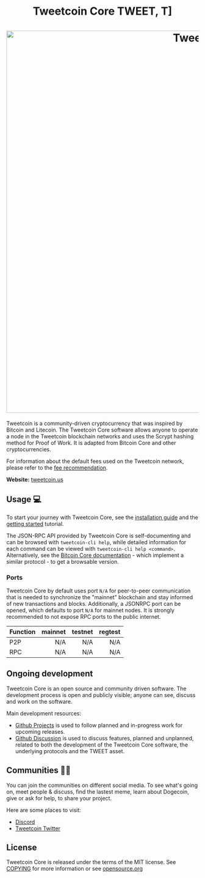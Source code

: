 <h1 align="center">
Tweetcoin Core TWEET, T]  
<br/><br/>
<img src="https://i.imgur.com/qDc0Cw1.png" alt="Tweetcoin" width="1000"/>
</h1>

<div align="center">

</div>


Tweetcoin is a community-driven cryptocurrency that was inspired by Bitcoin and Litecoin. The Tweetcoin Core software allows anyone to operate a node in the Tweetcoin blockchain networks and uses the Scrypt hashing method for Proof of Work. It is adapted from Bitcoin Core and other cryptocurrencies.

For information about the default fees used on the Tweetcoin network, please
refer to the [fee recommendation](doc/fee-recommendation.md).

**Website:** [tweetcoin.us](https://tweetcoin.us)

## Usage 💻

To start your journey with Tweetcoin Core, see the [installation guide](INSTALL.md) and the [getting started](doc/getting-started.md) tutorial.

The JSON-RPC API provided by Tweetcoin Core is self-documenting and can be browsed with `tweetcoin-cli help`, while detailed information for each command can be viewed with `tweetcoin-cli help <command>`. Alternatively, see the [Bitcoin Core documentation](https://developer.bitcoin.org/reference/rpc/) - which implement a similar protocol - to get a browsable version.

### Ports

Tweetcoin Core by default uses port `N/A` for peer-to-peer communication that
is needed to synchronize the "mainnet" blockchain and stay informed of new
transactions and blocks. Additionally, a JSONRPC port can be opened, which
defaults to port `N/A` for mainnet nodes. It is strongly recommended to not
expose RPC ports to the public internet.

| Function | mainnet | testnet | regtest |
| :------- | ------: | ------: | ------: |
| P2P      |   N/A   |   N/A   |   N/A   |
| RPC      |   N/A   |   N/A   |   N/A   |

## Ongoing development

Tweetcoin Core is an open source and community driven software. The development
process is open and publicly visible; anyone can see, discuss and work on the
software.

Main development resources:

* [Github Projects](https://github.com/tweetcoin/core/projects) is used to
  follow planned and in-progress work for upcoming releases.
* [Github Discussion](https://github.com/tweetcoin/core/discussions) is used
  to discuss features, planned and unplanned, related to both the development of
  the Tweetcoin Core software, the underlying protocols and the TWEET asset.  

## Communities 🚀🍾

You can join the communities on different social media.
To see what's going on, meet people & discuss, find the lastest meme, learn
about Dogecoin, give or ask for help, to share your project.

Here are some places to visit:

* [Discord](https://discord.gg/tweetcoin)
* [Tweetcoin Twitter](https://twitter.com/tweetcoinofficial)


## License
Tweetcoin Core is released under the terms of the MIT license. See
[COPYING](COPYING) for more information or see
[opensource.org](https://opensource.org/licenses/MIT)
